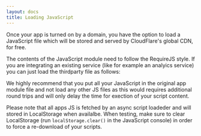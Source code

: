 ```yaml
---
layout: docs
title: Loading JavaScript
---
```


Once your app is turned on by a domain, you have the option to load a JavaScript file which will be stored and served by CloudFlare's global CDN, for free.

The contents of the JavaScript module need to follow the RequireJS style. If you are integrating an existing service (like for example an analyics service) you can just load the thirdparty file as follows:

<script src="https://gist.github.com/ram-nadella/40e28267d68c801172ea.js"></script>

We highly recommend that you put all your JavaScript in the original app module file and not load any other JS files as this would requires additional round trips and will only delay the time for exection of your script content.

Please note that all apps JS is fetched by an async script loadeder and will stored in LocalStorage when availalbe. When testing, make sure to clear LocalStorage (run `localStorage.clear()` in the JavaScript console) in order to force a re-download of your scripts.